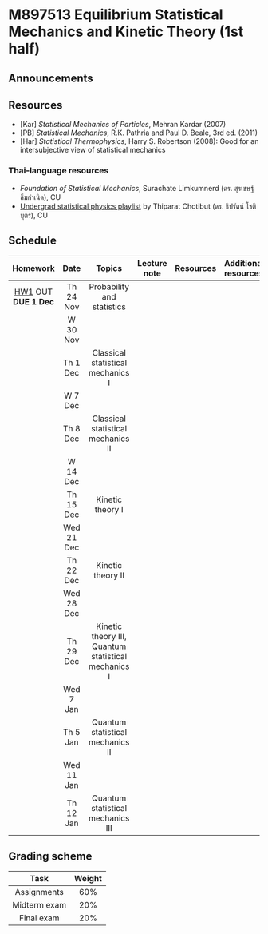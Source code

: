 # M897513 Equilibrium Statistical Mechanics and Kinetic Theory (1st half)

## Announcements


## Resources

* [Kar] *Statistical Mechanics of Particles*, Mehran Kardar (2007) 
* [PB] *Statistical Mechanics*, R.K. Pathria and Paul D. Beale, 3rd ed. (2011) 
* [Har] *Statistical Thermophysics*, Harry S. Robertson (2008): Good for an intersubjective view of statistical mechanics

### Thai-language resources

* *Foundation of Statistical Mechanics*, Surachate Limkumnerd (ดร. สุรเชษฐ์ ลิ้มกำเนิด), CU
* [Undergrad statistical physics playlist](https://www.youtube.com/playlist?list=PL0XuSm2_1reOH2Zsr0gKNA1uRCJ290eco) by Thiparat Chotibut (ดร. ธิปรัตน์ โชติบุตร), CU

## Schedule

|Homework|Date| Topics |Lecture note|Resources|Additional resources|
|:------:|:--:|:------:|:----------:|:--------:|:-------------------|
|[HW1](https://github.com/Ninnat/M897513-stat-mech-2-2565/blob/main/assignments/hw1.pdf) OUT <br> **DUE 1 Dec**|Th 24 Nov|Probability and statistics|
||W 30 Nov|
||Th 1 Dec|Classical statistical mechanics I|
||W 7 Dec|
||Th 8 Dec|Classical statistical mechanics II|
||W 14 Dec|
||Th 15 Dec|Kinetic theory I|
||Wed 21 Dec|
||Th 22 Dec|Kinetic theory II|
||Wed 28 Dec|
||Th 29 Dec|Kinetic theory III, Quantum statistical mechanics I|
||Wed 7 Jan|
||Th 5 Jan|Quantum statistical mechanics II|
||Wed 11 Jan|
||Th 12 Jan|Quantum statistical mechanics III|



## Grading scheme
|Task|Weight|
|:------:|:--:|
|Assignments|60%|
|Midterm exam|20%|
|Final exam|20%|

<!--Scanning the QR code below will bring you to this repository.

<p align="center">
  <img height="300" src="qr-code.png">
</p>-->

